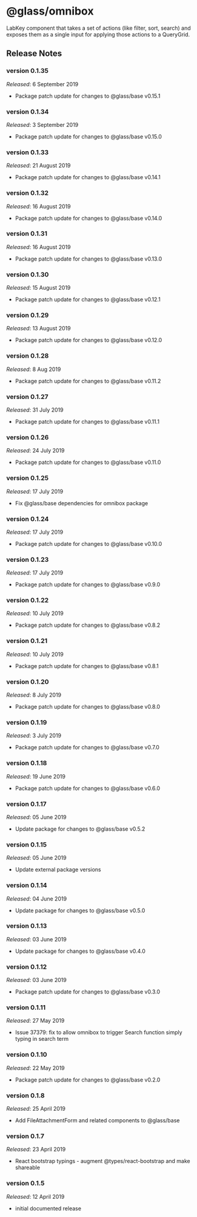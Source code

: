 # @glass/omnibox

LabKey component that takes a set of actions (like filter, sort, search) and exposes them as a single input for applying those actions to a QueryGrid.

## Release Notes ##

### version 0.1.35
*Released*: 6 September 2019
* Package patch update for changes to @glass/base v0.15.1

### version 0.1.34
*Released*: 3 September 2019
* Package patch update for changes to @glass/base v0.15.0

### version 0.1.33
*Released*: 21 August 2019
* Package patch update for changes to @glass/base v0.14.1

### version 0.1.32
*Released*: 16 August 2019
* Package patch update for changes to @glass/base v0.14.0

### version 0.1.31
*Released*: 16 August 2019
* Package patch update for changes to @glass/base v0.13.0

### version 0.1.30
*Released*: 15 August 2019
* Package patch update for changes to @glass/base v0.12.1

### version 0.1.29
*Released*: 13 August 2019
* Package patch update for changes to @glass/base v0.12.0

### version 0.1.28
*Released*: 8 Aug 2019
* Package patch update for changes to @glass/base v0.11.2

### version 0.1.27
*Released*: 31 July 2019
* Package patch update for changes to @glass/base v0.11.1

### version 0.1.26
*Released*: 24 July 2019
* Package patch update for changes to @glass/base v0.11.0

### version 0.1.25
*Released*: 17 July 2019
* Fix @glass/base dependencies for omnibox package

### version 0.1.24
*Released*: 17 July 2019
* Package patch update for changes to @glass/base v0.10.0

### version 0.1.23
*Released*: 17 July 2019
* Package patch update for changes to @glass/base v0.9.0

### version 0.1.22
*Released*: 10 July 2019
* Package patch update for changes to @glass/base v0.8.2

### version 0.1.21
*Released*: 10 July 2019
* Package patch update for changes to @glass/base v0.8.1

### version 0.1.20
*Released*: 8 July 2019
* Package patch update for changes to @glass/base v0.8.0

### version 0.1.19
*Released*: 3 July 2019
* Package patch update for changes to @glass/base v0.7.0

### version 0.1.18
*Released*: 19 June 2019
* Package patch update for changes to @glass/base v0.6.0

### version 0.1.17
*Released*: 05 June 2019
*  Update package for changes to @glass/base v0.5.2

### version 0.1.15
*Released*: 05 June 2019
* Update external package versions

### version 0.1.14
*Released*: 04 June 2019
* Update package for changes to @glass/base v0.5.0

### version 0.1.13
*Released*: 03 June 2019
* Update package for changes to @glass/base v0.4.0

### version 0.1.12
*Released*: 03 June 2019
* Package patch update for changes to @glass/base v0.3.0

### version 0.1.11
*Released*: 27 May 2019
* Issue 37379: fix to allow omnibox to trigger Search function simply typing in search term

### version 0.1.10
*Released*: 22 May 2019
* Package patch update for changes to @glass/base v0.2.0

### version 0.1.8
*Released*: 25 April 2019
* Add FileAttachmentForm and related components to @glass/base

### version 0.1.7
*Released*: 23 April 2019
* React bootstrap typings - augment @types/react-bootstrap and make shareable

### version 0.1.5
*Released*: 12 April 2019

* initial documented release
